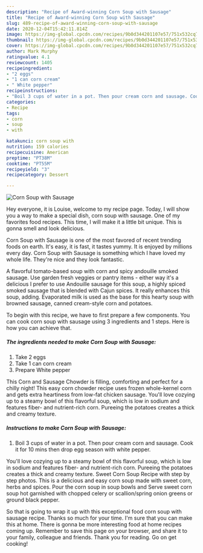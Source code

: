 ```yaml
---
description: "Recipe of Award-winning Corn Soup with Sausage"
title: "Recipe of Award-winning Corn Soup with Sausage"
slug: 489-recipe-of-award-winning-corn-soup-with-sausage
date: 2020-12-04T15:42:11.814Z
image: https://img-global.cpcdn.com/recipes/9b0d344201107e57/751x532cq70/corn-soup-with-sausage-recipe-main-photo.jpg
thumbnail: https://img-global.cpcdn.com/recipes/9b0d344201107e57/751x532cq70/corn-soup-with-sausage-recipe-main-photo.jpg
cover: https://img-global.cpcdn.com/recipes/9b0d344201107e57/751x532cq70/corn-soup-with-sausage-recipe-main-photo.jpg
author: Mark Murphy
ratingvalue: 4.1
reviewcount: 1405
recipeingredient:
- "2 eggs"
- "1 can corn cream"
- " White pepper"
recipeinstructions:
- "Boil 3 cups of water in a pot. Then pour cream corn and sausage. Cook it for 10 mins then drop egg season with white pepper."
categories:
- Recipe
tags:
- corn
- soup
- with

katakunci: corn soup with 
nutrition: 159 calories
recipecuisine: American
preptime: "PT38M"
cooktime: "PT55M"
recipeyield: "3"
recipecategory: Dessert

---
```



![Corn Soup with Sausage](https://img-global.cpcdn.com/recipes/9b0d344201107e57/751x532cq70/corn-soup-with-sausage-recipe-main-photo.jpg)

Hey everyone, it is Louise, welcome to my recipe page. Today, I will show you a way to make a special dish, corn soup with sausage. One of my favorites food recipes. This time, I will make it a little bit unique. This is gonna smell and look delicious.

Corn Soup with Sausage is one of the most favored of recent trending foods on earth. It's easy, it is fast, it tastes yummy. It is enjoyed by millions every day. Corn Soup with Sausage is something which I have loved my whole life. They're nice and they look fantastic.

A flavorful tomato-based soup with corn and spicy andouille smoked sausage. Use garden fresh veggies or pantry items - either way it&#39;s a delicious I prefer to use Andouille sausage for this soup, a highly spiced smoked sausage that is blended with Cajun spices. It really enhances this soup, adding. Evaporated milk is used as the base for this hearty soup with browned sausage, canned cream-style corn and potatoes.


To begin with this recipe, we have to first prepare a few components. You can cook corn soup with sausage using 3 ingredients and 1 steps. Here is how you can achieve that.

<!--inarticleads1-->

##### The ingredients needed to make Corn Soup with Sausage:

1. Take 2 eggs
1. Take 1 can corn cream
1. Prepare  White pepper


This Corn and Sausage Chowder is filling, comforting and perfect for a chilly night! This easy corn chowder recipe uses frozen whole-kernel corn and gets extra heartiness from low-fat chicken sausage. You&#39;ll love cozying up to a steamy bowl of this flavorful soup, which is low in sodium and features fiber- and nutrient-rich corn. Pureeing the potatoes creates a thick and creamy texture. 

<!--inarticleads2-->

##### Instructions to make Corn Soup with Sausage:

1. Boil 3 cups of water in a pot. Then pour cream corn and sausage. Cook it for 10 mins then drop egg season with white pepper.


You&#39;ll love cozying up to a steamy bowl of this flavorful soup, which is low in sodium and features fiber- and nutrient-rich corn. Pureeing the potatoes creates a thick and creamy texture. Sweet Corn Soup Recipe with step by step photos. This is a delicious and easy corn soup made with sweet corn, herbs and spices. Pour the corn soup in soup bowls and Serve sweet corn soup hot garnished with chopped celery or scallion/spring onion greens or ground black pepper. 

So that is going to wrap it up with this exceptional food corn soup with sausage recipe. Thanks so much for your time. I'm sure that you can make this at home. There is gonna be more interesting food at home recipes coming up. Remember to save this page on your browser, and share it to your family, colleague and friends. Thank you for reading. Go on get cooking!
